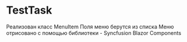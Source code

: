 # TestTask
Реализован класс MenuItem
Поля меню берутся из списка
Меню отрисовано с помощью библиотеки - Syncfusion Blazor Components
